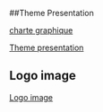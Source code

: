 ##Theme Presentation


[charte graphique](https://docs.google.com/document/d/1ChcaLO0gb-rc4wh6fTCoORnpx5wyOrUke7OMOUXfbbQ/edit?usp=sharing)


[Theme presentation](https://docs.google.com/presentation/d/1iipkAvkR68LQkmU8Gks_kWtWpdhh0VEgranMk800MWM/edit?usp=sharing)

## Logo image
[Logo image](https://lh3.googleusercontent.com/keep-bbsk/AG3SVnDNUqU1PnJgkvU3MgHGrSrUZ_9sQnnS41e5pPiXENGgzcb3RegIyv5B6uyTNh63FAFOVIB_ThhiSTm1XnI8Xpe1FRZXF5EkIT4MdE3qwejzWkA=s512)
